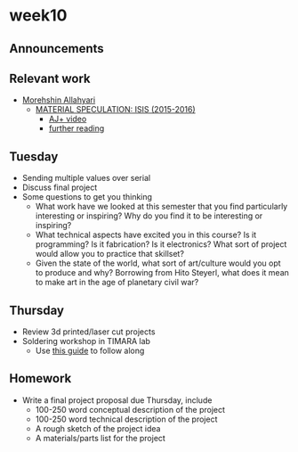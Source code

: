 # week10

## Announcements

## Relevant work

+ [Morehshin Allahyari](http://www.morehshin.com/)
	+ [MATERIAL SPECULATION: ISIS (2015-2016)](http://www.morehshin.com/material-speculation-isis/)
		+ [AJ+ video](https://www.youtube.com/watch?v=NL6e-kEkur0)
		+ [further reading](http://www.digiart21.org/art/material-speculation-isis)

## Tuesday

+ Sending multiple values over serial
+ Discuss final project
+ Some questions to get you thinking
	+ What work have we looked at this semester that you find particularly interesting or inspiring? Why do you find it to be interesting or inspiring?
	+ What technical aspects have excited you in this course? Is it programming? Is it fabrication? Is it electronics? What sort of project would allow you to practice that skillset?
	+ Given the state of the world, what sort of art/culture would you opt to produce and why? Borrowing from Hito Steyerl, what does it mean to make art in the age of planetary civil war?

## Thursday

+ Review 3d printed/laser cut projects
+ Soldering workshop in TIMARA lab
	+ Use [this guide](../learning-modules/audio_amplification) to follow along

## Homework

+ Write a final project proposal due Thursday, include
	+ 100-250 word conceptual description of the project
	+ 100-250 word technical description of the project
	+ A rough sketch of the project idea
	+ A materials/parts list for the project
